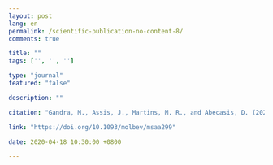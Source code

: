 ```yaml
---
layout: post
lang: en
permalink: /scientific-publication-no-content-8/
comments: true

title: ""
tags: ['', '', '']

type: "journal"
featured: "false"

description: ""

citation: "Gandra, M., Assis, J., Martins, M. R., and Abecasis, D. (2020). Reduced global genetic differentiation of exploited marine fish species. Molecular Biology and Evolution, Volume 38, Issue 4, April 2021, Pages 1402–1412"

link: "https://doi.org/10.1093/molbev/msaa299"

date: 2020-04-18 10:30:00 +0800

---
```

